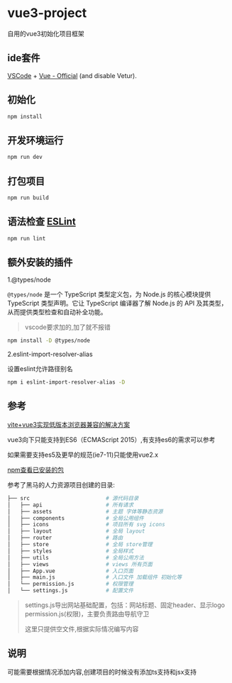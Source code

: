 # vue3-project

自用的vue3初始化项目框架

## ide套件

[VSCode](https://code.visualstudio.com/) + [Vue - Official](https://marketplace.visualstudio.com/items?itemName=Vue.volar) (and disable Vetur).

## 初始化

```sh
npm install
```

## 开发环境运行

```sh
npm run dev
```

## 打包项目

```sh
npm run build
```

## 语法检查 [ESLint](https://eslint.org/)

```sh
npm run lint
```



## 额外安装的插件

1.@types/node

`@types/node` 是一个 TypeScript 类型定义包，为 Node.js 的核心模块提供 TypeScript 类型声明。它让 TypeScript 编译器了解 Node.js 的 API 及其类型，从而提供类型检查和自动补全功能。

> vscode要求加的,加了就不报错

```bash
npm install -D @types/node
```

2.eslint-import-resolver-alias

设置eslint允许路径别名

```bash
npm i eslint-import-resolver-alias -D
```





## 参考

[vite+vue3实现低版本浏览器兼容的解决方案](https://juejin.cn/post/7356889912127864832) 

vue3向下只能支持到ES6（ECMAScript 2015）,有支持es6的需求可以参考

如果需要支持es5及更早的规范(ie7-11)只能使用vue2.x

[npm查看已安装的包](https://blog.csdn.net/jiaoqi6132/article/details/130146145)

参考了黑马的人力资源项目创建的目录:

```bash
├── src                        # 源代码目录
│   ├── api                    # 所有请求
│   ├── assets                 # 主题 字体等静态资源
│   ├── components             # 全局公用组件
│   ├── icons                  # 项目所有 svg icons
│   ├── layout                 # 全局 layout
│   ├── router                 # 路由
│   ├── store                  # 全局 store管理
│   ├── styles                 # 全局样式
│   ├── utils                  # 全局公用方法
│   ├── views                  # views 所有页面
│   ├── App.vue                # 入口页面
│   ├── main.js                # 入口文件 加载组件 初始化等
│   └── permission.js          # 权限管理
│   └── settings.js            # 配置文件

```

> settings.js导出网站基础配置，包括：网站标题、固定header、显示logo
> permission.js(权限)，主要负责路由导航守卫
>
> 这里只提供空文件,根据实际情况编写内容

## 说明

可能需要根据情况添加内容,创建项目的时候没有添加ts支持和jsx支持
